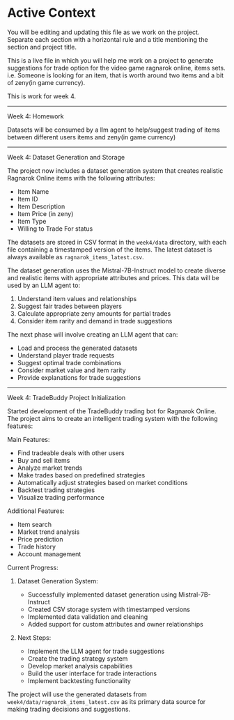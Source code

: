 # Active Context
You will be editing and updating this file as we work on the project. Separate each section with a horizontal rule and a title mentioning the section and project title.

This is a live file in which you will help me work on a project to generate suggestions for trade option for the video game ragnarok online, items sets. i.e. Someone is looking for an item, that is worth around two items and a bit of zeny(in game currency). 

This is work for week 4. 

---

Week 4: Homework 

Datasets will be consumed by a llm agent to help/suggest trading of items between different users items and zeny(in game currency)

---

Week 4: Dataset Generation and Storage

The project now includes a dataset generation system that creates realistic Ragnarok Online items with the following attributes:
- Item Name
- Item ID
- Item Description
- Item Price (in zeny)
- Item Type
- Willing to Trade For status

The datasets are stored in CSV format in the `week4/data` directory, with each file containing a timestamped version of the items. The latest dataset is always available as `ragnarok_items_latest.csv`.

The dataset generation uses the Mistral-7B-Instruct model to create diverse and realistic items with appropriate attributes and prices. This data will be used by an LLM agent to:
1. Understand item values and relationships
2. Suggest fair trades between players
3. Calculate appropriate zeny amounts for partial trades
4. Consider item rarity and demand in trade suggestions

The next phase will involve creating an LLM agent that can:
- Load and process the generated datasets
- Understand player trade requests
- Suggest optimal trade combinations
- Consider market value and item rarity
- Provide explanations for trade suggestions

---

Week 4: TradeBuddy Project Initialization

Started development of the TradeBuddy trading bot for Ragnarok Online. The project aims to create an intelligent trading system with the following features:

Main Features:
- Find tradeable deals with other users
- Buy and sell items
- Analyze market trends
- Make trades based on predefined strategies
- Automatically adjust strategies based on market conditions
- Backtest trading strategies
- Visualize trading performance

Additional Features:
- Item search
- Market trend analysis
- Price prediction
- Trade history
- Account management

Current Progress:
1. Dataset Generation System:
   - Successfully implemented dataset generation using Mistral-7B-Instruct
   - Created CSV storage system with timestamped versions
   - Implemented data validation and cleaning
   - Added support for custom attributes and owner relationships

2. Next Steps:
   - Implement the LLM agent for trade suggestions
   - Create the trading strategy system
   - Develop market analysis capabilities
   - Build the user interface for trade interactions
   - Implement backtesting functionality

The project will use the generated datasets from `week4/data/ragnarok_items_latest.csv` as its primary data source for making trading decisions and suggestions.


